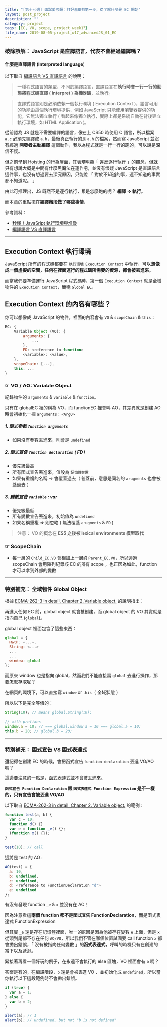 ```yaml
---
title: "[第十七週] 面試愛考題：打好基礎的第一步，從了解什麼是 EC 開始"
layout: post_project
description: ""
category: project
tags: [EC, VO, scope, project_week17]
file_name: 2019-08-05-project_w17_advancedJS_01_EC
---
```


### 破除誤解： JavaScript 是直譯語言，代表不會經過編譯嗎？


#### 什麼是直譯語言 (Interpreted language)

以下取自 [編譯語言 VS 直譯語言](https://medium.com/@totoroLiu/%E7%B7%A8%E8%AD%AF%E8%AA%9E%E8%A8%80-vs-%E7%9B%B4%E8%AD%AF%E8%AA%9E%E8%A8%80-5f34e6bae051) 的說明：
> 一種程式語言的類型，不同於編譯語言，直譯語言在**執行時會一行一行的動態將程式碼直譯 ( interpret ) 為機器碼**，並執行。

> 直譯式語言則是必須依賴一個執行環境 ( Execution Context )，語言可用的功能由這個執行環境提供，例如 JavaScript 只能使用瀏覽器提供的功能，它無法獨立執行 ( 看起來像獨立執行，實際上卻是系統自動在背後建立執行環境，如 HTML Application )。

從前認為 JS 就是不需要編譯的語言，像在上 CS50 時使用 C 語言，所以檔案 `a.c` 必須先編譯成 `a.h`，最後真正執行的是 `a.h` 的檔案，然而寫 JavaScript 並沒有經過 **開發者主動編譯** 這個動作，我以為程式就是一行一行的跑的，可以說是深信不疑。

但之前學到 Hoisting 的行為層面，其表現明顯「 違反逐行執行 」的觀念，但就只有想說大概是中間有什麼黑魔法在運作吧，並沒有懷疑 JavaScript 是直譯語言這件事，也沒有想過要去深究原因，只能說 「 對於不知道的事，連不知道的事實都不知道呢。 」

由此可推理出，JS 既然不是逐行執行，那是怎麼跑的呢？ **編譯 => 執行**。

而本章的重點擺在**編譯階段做了哪些事情**。


參考資料：
- [秒懂！JavaSript 執行環境與堆疊](https://medium.com/%E9%AD%94%E9%AC%BC%E8%97%8F%E5%9C%A8%E7%A8%8B%E5%BC%8F%E7%B4%B0%E7%AF%80%E8%A3%A1/%E6%B7%BA%E8%AB%87-javascript-%E5%9F%B7%E8%A1%8C%E7%92%B0%E5%A2%83-2976b3eaf248)
- [編譯語言 VS 直譯語言](https://medium.com/@totoroLiu/%E7%B7%A8%E8%AD%AF%E8%AA%9E%E8%A8%80-vs-%E7%9B%B4%E8%AD%AF%E8%AA%9E%E8%A8%80-5f34e6bae051)

---

## Execution Context 執行環境

JavaScript 所有的程式碼都要在 `執行環境 Execution Context` 中執行，可以**想像成一個虛擬的空間，任何在裡面運行的程式碼所需要的資源，都會被丟進來**。

而當我們要準備運行 JavaScript 程式碼時，第一個 `Execution Context` 就是全域物件的 `Execution Context`，簡稱 `Global EC`。


## Execution Context 的內容有哪些？

你可以想像成 JavaScript 的物件，裡面的內容會有 `VO` & `scopeChain` & `this`：

```javascript
EC: {
    Variable Object (VO): {
        arguments: {
            ... 
        },
        FD: <reference to function>
        <variable>: <value>,
    },
    scopeChain: [...],
    this: ...
}
```

### ☞ VO / AO: Variable Object
紀錄物件的 `arguments` & `variable` & `function`。

只有在 globalEC 裡的稱為 VO，而 functionEC 裡會叫 AO，其差異就是創建 AO 時會初始化一欄 `arguments: <ArgO>`
##### 1. 函式參數 `function arguments`
- 如果沒有參數丟進來，則會是 `undefined`
    
##### 2. 函式宣告 `function declaration` ( FD ) 
- 優先級最高
- 所有函式宣告丟進來，值設為 `記憶體位置`
- 如果有重複的名稱 => 會覆蓋過去（ 後蓋前，意思是同名的 `arugments` 也會被蓋過去 ）

##### 3. 變數宣告 `variable` : var
- 優先級最低
- 所有變數宣告丟進來，初始值為 `undefined`
- 如果名稱重複 => 則忽略 ( 無法覆蓋 `arugments` & `FD` )
  
> 注意： VO 的概念在 **ES5 之後被 lexical environments 模型取代**
      
### ☞ ScopeChain
- 每一層的 `Child_EC.VO` 會相加上一層的 `Parent_EC.VO`，所以透過 scopeChain 會用陣列紀錄該 EC 的所有 scope ，也正因為如此，function 才可以拿到外部的變數
  
----

### 特別補充： 全域物件 Global Object

根據 [ECMA-262-3 in detail. Chapter 2. Variable object.](http://dmitrysoshnikov.com/ecmascript/chapter-2-variable-object/) 的說明指出：

再進入任何 EC 前，global object 就會被創建，而 global object 的 VO 其實就是指向自己 (`global`)。

global object 裡面包含了這些東西：

```javascript
global = {
  Math: <...>,
  String: <...>
  ...
  ...
  window: global
};
```

而原來 window 也是指向 global，然而我們不能直接寫 `global` 去進行操作，那要怎麼存取呢？

在網頁的環境下，可以直接寫 `window` or `this`（ 全域狀態 ）

所以以下是完全等價的：

```javascript
String(10); // means global.String(10);
 
// with prefixes
window.a = 10; // === global.window.a = 10 === global.a = 10;
this.b = 20; // global.b = 20;
```


---

### 特別補充： 函式宣告 VS 函式表達式

還記得在創建 EC 的時候，會把函式宣告 `function declaration` 丟進 VO/AO 嗎？

這邊要注意的一點是，函式表達式並不會被丟進來。

**`函式宣告 Function Declaration` 跟 `函式表達式 Function Expression` 是不一樣的，只有宣告會被丟進 VO/AO**

以下取自 [ECMA-262-3 in detail. Chapter 2. Variable object.](http://dmitrysoshnikov.com/ecmascript/chapter-2-variable-object/) 的範例：

```javascript
function test(a, b) {
  var c = 10;
  function d() {}
  var e = function _e() {};
  (function x() {});
}
  
test(10); // call
```

這將是 test 的 AO :

```javascript
AO(test) = {
  a: 10,
  b: undefined,
  c: undefined,
  d: <reference to FunctionDeclaration "d">
  e: undefined
};
```

有沒有發現 function `_e` & `x` 並沒有在 AO！

因為注意看這**兩個 function 都不是函式宣告 FunctionDeclaration**，而是函式表達式 FunctionExpression

但其實 `_e` 還是存在記憶體裡面，唯一的原因是因為他被存在變數 `e` 上面，但是 `x` 從頭到尾都不存在任何 `AO/VO`，所以我們不管在哪個位置試圖要 call function `x` 都會拋出錯誤，「 沒有被指向任何變數 」的**函式表達式**，呼叫的時機只有在創建的當下以及遞迴。


緊接著再看一個好玩的例子，在永遠不會執行的 else 區塊，VO 裡面會有 `b` 嗎？ 

答案是有的，在編譯階段，`b` 還是會被丟進 VO 、並初始化成 `undefined`，所以當你執行以下這段範例時不會拋出錯誤。

```javascript
if (true) {
  var a = 1;
} else {
  var b = 2;
}
 
alert(a); // 1
alert(b); // undefined, but not "b is not defined"
```
